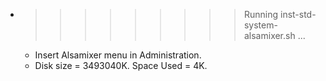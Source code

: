 * >>>>>>>>> Running inst-std-system-alsamixer.sh ...
  * Insert Alsamixer menu in Administration.
  * Disk size = 3493040K. Space Used = 4K.
